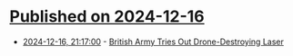 # [Published on 2024-12-16](index.md)

* [2024-12-16, 21:17:00](https://soylentnews.org/article.pl?sid=24/12/15/1851211&from=rss) - [British Army Tries Out Drone-Destroying Laser](https://soylentnews.org/article.pl?sid=24/12/15/1851211&from=rss)
